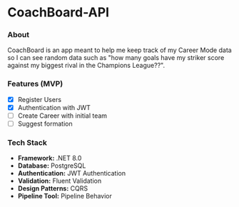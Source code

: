 ﻿# CoachBoard-API

### About

CoachBoard is an app meant to help me keep track of my Career Mode data so I can see random data such as "how many goals have my striker score against my biggest rival in the Champions League??".

### Features (MVP)

- [X] Register Users
- [X] Authentication with JWT
- [ ] Create Career with initial team
- [ ] Suggest formation

### Tech Stack

- **Framework:** .NET 8.0
- **Database:** PostgreSQL
- **Authentication:** JWT Authentication
- **Validation:** Fluent Validation
- **Design Patterns:** CQRS
- **Pipeline Tool:** Pipeline Behavior

